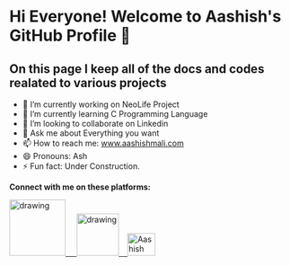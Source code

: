 # Hi Everyone! Welcome to Aashish's GitHub Profile 👋
## On this page I keep all of the docs and codes realated to various projects 

<!--
**maliashish98/maliashish98** is a ✨ _special_ ✨ repository because its `README.md` (this file) appears on your GitHub profile.-->

- 🔭 I’m currently working on NeoLife Project  
- 🌱 I’m currently learning C Programming Language  
- 👯 I’m looking to collaborate on Linkedin
- 💬 Ask me about Everything you want
- 📫 How to reach me: www.aashishmali.com
- 😄 Pronouns: Ash
- ⚡ Fun fact: Under Construction.
<!-- - 🤔 I’m looking for help with ... -->


**Connect with me on these platforms:**

<!----<a href="https://www.youtube.com/c/ImportData1"><img src="https://res.cloudinary.com/importdata/image/upload/v1595012354/yt_logo_jjgys4.png" alt="drawing" width="100"/>&nbsp;&nbsp;&nbsp;&nbsp;<a href="https://medium.com/@importdata"><img src="https://res.cloudinary.com/importdata/image/upload/v1595012354/medium_mono_hoz0z5.png" alt="drawing" width="35"/>&nbsp;&nbsp;&nbsp;&nbsp;<a href="https://twitter.com/ImportData1"><img src="https://res.cloudinary.com/importdata/image/upload/v1595012924/Twitter_Logo_Blue_gbtagu.png" alt="drawing" width="40"/>&nbsp;&nbsp;&nbsp;&nbsp;--->
<a href="https://www.linkedin.com/in/maliashish98/"><img src="https://res.cloudinary.com/importdata/image/upload/v1595012354/linkedin_t9qiwy.png" alt="drawing" width="100"/> &nbsp;&nbsp;&nbsp;&nbsp;<a href="https://www.kaggle.com/aashishmali"><img src="https://res.cloudinary.com/importdata/image/upload/v1595012924/kaggle_ksaktb.png" alt="drawing" width="75"/>&nbsp;&nbsp;&nbsp;&nbsp;<a href="https://dev.to/maliashish98"><img src="https://d2fltix0v2e0sb.cloudfront.net/dev-badge.svg" alt="Aashish Mali's DEV Profile" height="40" width="50"></a>

